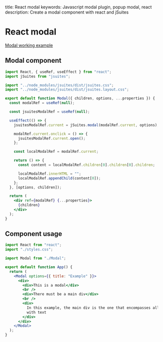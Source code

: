 title: React modal
keywords: Javascript modal plugin, popup modal, react
description: Create a modal component with react and jSuites

React modal
===========

[Modal working example](https://codesandbox.io/s/modal-1pjmo?file=/src/Modal.js)

Modal component
---------------

```jsx
import React, { useRef, useEffect } from "react";
import jSuites from "jsuites";

import "../node_modules/jsuites/dist/jsuites.css";
import "../node_modules/jsuites/dist/jsuites.layout.css";

export default function Modal({ children, options, ...properties }) {
  const modalRef = useRef(null);

  const jsuitesModalRef = useRef(null);

  useEffect(() => {
    jsuitesModalRef.current = jSuites.modal(modalRef.current, options);

    modalRef.current.onclick = () => {
      jsuitesModalRef.current.open();
    };

    const localModalRef = modalRef.current;

    return () => {
      const content = localModalRef.children[0].children[0].children;

      localModalRef.innerHTML = "";
      localModalRef.appendChild(content[0]);
    };
  }, [options, children]);

  return (
    <div ref={modalRef} {...properties}>
      {children}
    </div>
  );
}
```

Component usage
---------------

```jsx
import React from "react";
import "./styles.css";

import Modal from "./Modal";

export default function App() {
  return (
    <Modal options={{ title: "Example" }}>
      <div>
        <div>This is a modal</div>
        <br />
        <div>There must be a main div</div>
        <br />
        <div>
          In this example, the main div is the one that encompasses all divs
          with text
        </div>
      </div>
    </Modal>
  );
}
```
